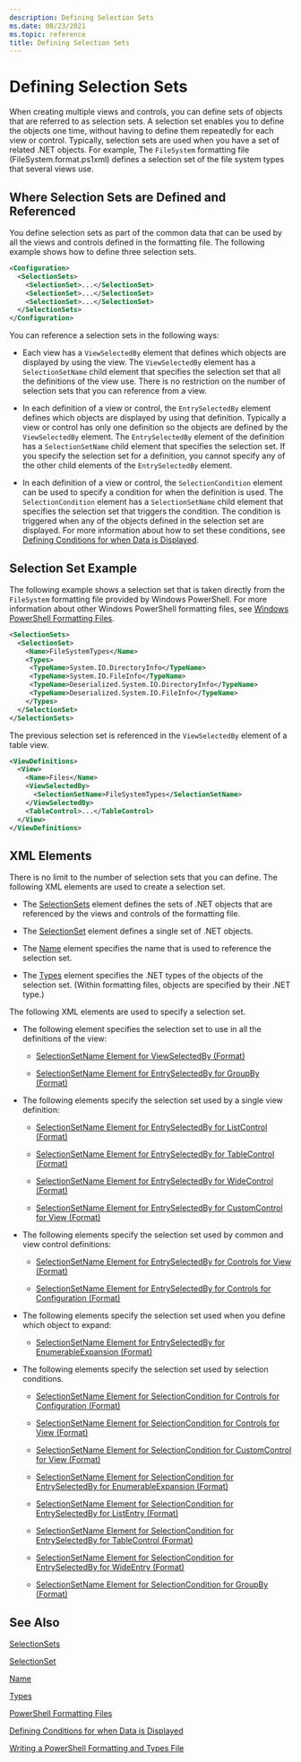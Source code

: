 ```yaml
---
description: Defining Selection Sets
ms.date: 08/23/2021
ms.topic: reference
title: Defining Selection Sets
---
```

# Defining Selection Sets

When creating multiple views and controls, you can define sets of objects that are referred to as
selection sets. A selection set enables you to define the objects one time, without having to define
them repeatedly for each view or control. Typically, selection sets are used when you have a set of
related .NET objects. For example, The `FileSystem` formatting file (FileSystem.format.ps1xml)
defines a selection set of the file system types that several views use.

## Where Selection Sets are Defined and Referenced

You define selection sets as part of the common data that can be used by all the views and controls
defined in the formatting file. The following example shows how to define three selection sets.

```xml
<Configuration>
  <SelectionSets>
    <SelectionSet>...</SelectionSet>
    <SelectionSet>...</SelectionSet>
    <SelectionSet>...</SelectionSet>
  </SelectionSets>
</Configuration>
```

You can reference a selection sets in the following ways:

- Each view has a `ViewSelectedBy` element that defines which objects are displayed by using the
  view. The `ViewSelectedBy` element has a `SelectionSetName` child element that specifies the
  selection set that all the definitions of the view use. There is no restriction on the number of
  selection sets that you can reference from a view.

- In each definition of a view or control, the `EntrySelectedBy` element defines which objects are
  displayed by using that definition. Typically a view or control has only one definition so the
  objects are defined by the `ViewSelectedBy` element. The `EntrySelectedBy` element of the
  definition has a `SelectionSetName` child element that specifies the selection set. If you specify
  the selection set for a definition, you cannot specify any of the other child elements of the
  `EntrySelectedBy` element.

- In each definition of a view or control, the `SelectionCondition` element can be used to specify a
  condition for when the definition is used. The `SelectionCondition` element has a
  `SelectionSetName` child element that specifies the selection set that triggers the condition. The
  condition is triggered when any of the objects defined in the selection set are displayed. For
  more information about how to set these conditions, see [Defining Conditions for when Data is Displayed](./defining-conditions-for-displaying-data.md).

## Selection Set Example

The following example shows a selection set that is taken directly from the `FileSystem` formatting
file provided by Windows PowerShell. For more information about other Windows PowerShell formatting
files, see [Windows PowerShell Formatting Files](./powershell-formatting-files.md).

```xml
<SelectionSets>
  <SelectionSet>
    <Name>FileSystemTypes</Name>
    <Types>
     <TypeName>System.IO.DirectoryInfo</TypeName>
     <TypeName>System.IO.FileInfo</TypeName>
     <TypeName>Deserialized.System.IO.DirectoryInfo</TypeName>
     <TypeName>Deserialized.System.IO.FileInfo</TypeName>
    </Types>
  </SelectionSet>
</SelectionSets>
```

The previous selection set is referenced in the `ViewSelectedBy` element of a table view.

```xml
<ViewDefinitions>
  <View>
    <Name>Files</Name>
    <ViewSelectedBy>
      <SelectionSetName>FileSystemTypes</SelectionSetName>
    </ViewSelectedBy>
    <TableControl>...</TableControl>
  </View>
</ViewDefinitions>

```

## XML Elements

 There is no limit to the number of selection sets that you can define. The following XML elements
 are used to create a selection set.

- The [SelectionSets](./selectionsets-element-format.md) element defines the sets of .NET objects
  that are referenced by the views and controls of the formatting file.

- The [SelectionSet](./selectionset-element-format.md) element defines a single set of .NET objects.

- The [Name](./name-element-for-selectionset-format.md) element specifies the name that is used to
  reference the selection set.

- The [Types](./types-element-for-selectionset-format.md) element specifies the .NET types of the
  objects of the selection set. (Within formatting files, objects are specified by their .NET type.)

The following XML elements are used to specify a selection set.

- The following element specifies the selection set to use in all the definitions of the view:

  - [SelectionSetName Element for ViewSelectedBy (Format)](./selectionsetname-element-for-viewselectedby-format.md)

  - [SelectionSetName Element for EntrySelectedBy for GroupBy (Format)](./selectionsetname-element-for-entryselectedby-for-groupby-format.md)

- The following elements specify the selection set used by a single view definition:

  - [SelectionSetName Element for EntrySelectedBy for ListControl (Format)](./selectionsetname-element-for-entryselectedby-for-listcontrol-format.md)

  - [SelectionSetName Element for EntrySelectedBy for TableControl (Format)](./selectionsetname-element-for-entryselectedby-for-tablecontrol-format.md)

  - [SelectionSetName Element for EntrySelectedBy for WideControl (Format)](./selectionsetname-element-for-entryselectedby-for-widecontrol-format.md)

  - [SelectionSetName Element for EntrySelectedBy for CustomControl for View (Format)](./selectionsetname-element-for-entryselectedby-for-customcontrol-for-view-format.md)

- The following elements specify the selection set used by common and view control definitions:

  - [SelectionSetName Element for EntrySelectedBy for Controls for View (Format)](./selectionsetname-element-for-entryselectedby-for-controls-for-view-format.md)

  - [SelectionSetName Element for EntrySelectedBy for Controls for Configuration (Format)](./selectionsetname-element-for-entryselectedby-for-controls-for-configuration-format.md)

- The following elements specify the selection set used when you define which object to expand:

  - [SelectionSetName Element for EntrySelectedBy for EnumerableExpansion (Format)](./selectionsetname-element-for-entryselectedby-for-enumerableexpansion-format.md)

- The following elements specify the selection set used by selection conditions.

  - [SelectionSetName Element for SelectionCondition for Controls for Configuration (Format)](./selectionsetname-element-for-selectioncondition-for-controls-for-configuration-format.md)

  - [SelectionSetName Element for SelectionCondition for Controls for View (Format)](./selectionsetname-element-for-selectioncondition-for-controls-for-view-format.md)

  - [SelectionSetName Element for SelectionCondition for CustomControl for View (Format)](./selectionsetname-element-for-selectioncondition-for-customcontrol-for-view-format.md)

  - [SelectionSetName Element for SelectionCondition for EntrySelectedBy for EnumerableExpansion (Format)](./selectionsetname-element-for-selectioncondition-for-entryselectedby-for-enumerableexpansion-format.md)

  - [SelectionSetName Element for SelectionCondition for EntrySelectedBy for ListEntry (Format)](./selectionsetname-element-for-selectioncondition-for-entryselectedby-for-listentry-format.md)

  - [SelectionSetName Element for SelectionCondition for EntrySelectedBy for TableControl (Format)](./selectionsetname-element-for-selectioncondition-for-entryselectedby-for-tablecontrol-format.md)

  - [SelectionSetName Element for SelectionCondition for EntrySelectedBy for WideEntry (Format)](./selectionsetname-element-for-selectioncondition-for-entryselectedby-for-wideentry-format.md)

  - [SelectionSetName Element for SelectionCondition for GroupBy (Format)](./selectionsetname-element-for-selectioncondition-for-groupby-format.md)

## See Also

[SelectionSets](./selectionsets-element-format.md)

[SelectionSet](./selectionset-element-format.md)

[Name](./name-element-for-selectionset-format.md)

[Types](./types-element-for-selectionset-format.md)

[PowerShell Formatting Files](./powershell-formatting-files.md)

[Defining Conditions for when Data is Displayed](./defining-conditions-for-displaying-data.md)

[Writing a PowerShell Formatting and Types File](./writing-a-powershell-formatting-file.md)
